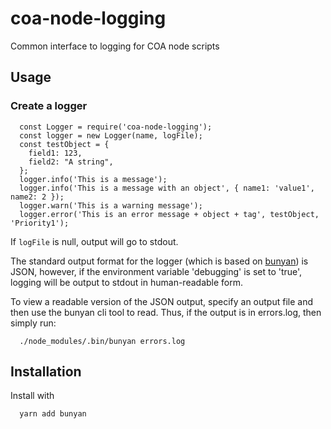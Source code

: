 # coa-node-logging
Common interface to logging for COA node scripts

## Usage

### Create a logger

````
  const Logger = require('coa-node-logging');
  const logger = new Logger(name, logFile);
  const testObject = {
    field1: 123,
    field2: "A string",
  };
  logger.info('This is a message');
  logger.info('This is a message with an object', { name1: 'value1', name2: 2 });
  logger.warn('This is a warning message');
  logger.error('This is an error message + object + tag', testObject, 'Priority1');
````

If ```logFile``` is null, output will go to stdout. 

The standard output format for the logger (which is based on [bunyan](https://github.com/trentm/node-bunyan)) is JSON, however, if the environment variable 'debugging' is set to 'true', logging will be output to stdout in human-readable form.

To view a readable version of the JSON output, specify an output file and then use the bunyan cli tool to read. Thus, if the output is in errors.log, then simply run:
````
  ./node_modules/.bin/bunyan errors.log
````


## Installation
Install with
````
  yarn add bunyan
````
